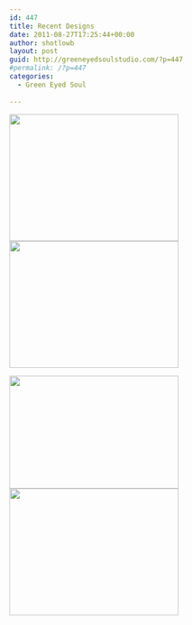```yaml
---
id: 447
title: Recent Designs
date: 2011-08-27T17:25:44+00:00
author: shotlowb
layout: post
guid: http://greeneyedsoulstudio.com/?p=447
#permalink: /?p=447
categories:
  - Green Eyed Soul
  
---
```

[<img class="alignnone size-medium wp-image-448" title="OLYMPUS DIGITAL CAMERA" src="http://greeneyedsoulstudio.com/wp-content/uploads/2011/08/shieldwordnecklaces-007-300x225.jpg" alt="" width="300" height="225" />](http://greeneyedsoulstudio.com/wp-content/uploads/2011/08/shieldwordnecklaces-007.jpg)[<img class="alignnone size-medium wp-image-449" title="OLYMPUS DIGITAL CAMERA" src="http://greeneyedsoulstudio.com/wp-content/uploads/2011/08/shieldwordnecklaces-008-300x225.jpg" alt="" width="300" height="225" />](http://greeneyedsoulstudio.com/wp-content/uploads/2011/08/shieldwordnecklaces-008.jpg)

[<img class="alignnone size-medium wp-image-450" title="OLYMPUS DIGITAL CAMERA" src="http://greeneyedsoulstudio.com/wp-content/uploads/2011/08/shieldwordnecklaces-012-300x200.jpg" alt="" width="300" height="200" />](http://greeneyedsoulstudio.com/wp-content/uploads/2011/08/shieldwordnecklaces-012.jpg)[<img class="alignnone size-medium wp-image-451" title="OLYMPUS DIGITAL CAMERA" src="http://greeneyedsoulstudio.com/wp-content/uploads/2011/08/shieldwordnecklaces-009-300x225.jpg" alt="" width="300" height="225" />](http://greeneyedsoulstudio.com/wp-content/uploads/2011/08/shieldwordnecklaces-009.jpg)